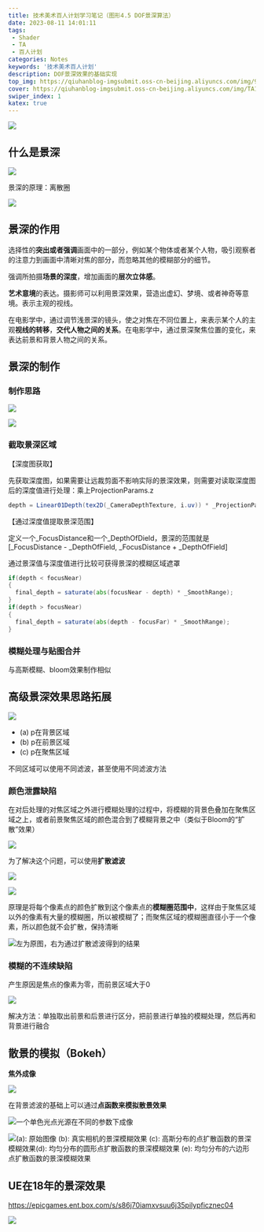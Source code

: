 ```yaml
---
title: 技术美术百人计划学习笔记（图形4.5 DOF景深算法）
date: 2023-08-11 14:01:11
tags: 
 - Shader
 - TA
 - 百人计划
categories: Notes
keywords: '技术美术百人计划'
description: DOF景深效果的基础实现
top_img: https://qiuhanblog-imgsubmit.oss-cn-beijing.aliyuncs.com/img/97358036_p0_master1200.jpg
cover: https://qiuhanblog-imgsubmit.oss-cn-beijing.aliyuncs.com/img/TA100.png
swiper_index: 1 
katex: true
---
```


![](http://qiuhanblog-imgsubmit.oss-cn-beijing.aliyuncs.com/img/TA100T4500.png)

## 什么是景深

![](http://qiuhanblog-imgsubmit.oss-cn-beijing.aliyuncs.com/img/TA100T4500-1.png)

景深的原理：离散圈

![](http://qiuhanblog-imgsubmit.oss-cn-beijing.aliyuncs.com/img/TA100T4500-2.png)



## 景深的作用

选择性的**突出或者强调**画面中的一部分，例如某个物体或者某个人物，吸引观察者的注意力到画面中清晰对焦的部分，而忽略其他的模糊部分的细节。

强调所拍摄**场景的深度**，增加画面的**层次立体感**。

**艺术意境**的表达。摄影师可以利用景深效果，营造出虚幻、梦境、或者神奇等意境。表示主观的视线。

在电影学中，通过调节浅景深的镜头，使之对焦在不同位置上，来表示某个人的主观**视线的转移**，**交代人物之间的关系**。在电影学中，通过景深聚焦位置的变化，来表达前景和背景人物之间的关系。



## 景深的制作

### 制作思路

![](http://qiuhanblog-imgsubmit.oss-cn-beijing.aliyuncs.com/img/TA100T4500-3.png)

![](http://qiuhanblog-imgsubmit.oss-cn-beijing.aliyuncs.com/img/TA100T4500-4.png)

### 截取景深区域

【深度图获取】

先获取深度图，如果需要让远裁剪面不影响实际的景深效果，则需要对读取深度图后的深度值进行处理：乘上ProjectionParams.z

```glsl
depth = Linear01Depth(tex2D(_CameraDepthTexture, i.uv)) * _ProjectionParams.z;
```

【通过深度值提取景深范围】

定义一个_FocusDistance和一个_DepthOfDield，景深的范围就是[_FocusDistance - _DepthOfField, _FocusDistance + _DepthOfField]

通过景深值与深度值进行比较可获得景深的模糊区域遮罩

```glsl
if(depth < focusNear)
{
  final_depth = saturate(abs(focusNear - depth) * _SmoothRange);
}
if(depth > focusNear)
{
  final_depth = saturate(abs(depth - focusFar) * _SmoothRange);
}
```

### 模糊处理与贴图合并

与高斯模糊、bloom效果制作相似



## 高级景深效果思路拓展

![](http://qiuhanblog-imgsubmit.oss-cn-beijing.aliyuncs.com/img/TA100T4500-5.png)

- (a) p在背景区域
- (b) p在前景区域
- (c) p在聚焦区域

不同区域可以使用不同滤波，甚至使用不同滤波方法

### 颜色泄露缺陷

在对后处理的对焦区域之外进行模糊处理的过程中，将模糊的背景色叠加在聚焦区域之上，或者前景聚焦区域的颜色混合到了模糊背景之中（类似于Bloom的“扩散”效果）

![](http://qiuhanblog-imgsubmit.oss-cn-beijing.aliyuncs.com/img/TA100T4500-6.png)

为了解决这个问题，可以使用**扩散滤波**

![](http://qiuhanblog-imgsubmit.oss-cn-beijing.aliyuncs.com/img/TA100T4500-7.png)

![](http://qiuhanblog-imgsubmit.oss-cn-beijing.aliyuncs.com/img/TA100T4500-13.png)

原理是将每个像素点的颜色扩散到这个像素点的**模糊圈范围中**，这样由于聚焦区域以外的像素有大量的模糊圈，所以被模糊了；而聚焦区域的模糊圈直径小于一个像素，所以颜色就不会扩散，保持清晰

![左为原图，右为通过扩散滤波得到的结果](http://qiuhanblog-imgsubmit.oss-cn-beijing.aliyuncs.com/img/TA100T4500-8.png)

### 模糊的不连续缺陷

产生原因是焦点的像素为零，而前景区域大于0

![](http://qiuhanblog-imgsubmit.oss-cn-beijing.aliyuncs.com/img/TA100T4500-9.png)

解决方法：单独取出前景和后景进行区分，把前景进行单独的模糊处理，然后再和背景进行融合



## 散景的模拟（Bokeh）

**焦外成像**

![](http://qiuhanblog-imgsubmit.oss-cn-beijing.aliyuncs.com/img/TA100T4500-10.png)

在背景滤波的基础上可以通过**点函数来模拟散景效果**

![一个单色光点光源在不同的参数下成像](http://qiuhanblog-imgsubmit.oss-cn-beijing.aliyuncs.com/img/TA100T4500-11.png)

![(a): 原始图像 (b): 真实相机的景深模糊效果 (c): 高斯分布的点扩散函数的景深模糊效果(d): 均匀分布的圆形点扩散函数的景深模糊效果 (e): 均匀分布的六边形点扩散函数的景深模糊效果](http://qiuhanblog-imgsubmit.oss-cn-beijing.aliyuncs.com/img/TA100T4500-12.png)



## UE在18年的景深效果

https://epicgames.ent.box.com/s/s86j70iamxvsuu6j35pilypficznec04

![](http://qiuhanblog-imgsubmit.oss-cn-beijing.aliyuncs.com/img/image-20230910144904055.png)
